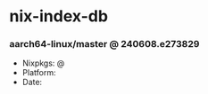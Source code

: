 # nix-index-db
### aarch64-linux/master @ 240608.e273829
- Nixpkgs: @[](https://github.com/NixOS/nixpkgs/commit/e273829b6bcbc0ad2bbcd5d978bb0a5197f5552e)
- Platform: 
- Date: 
